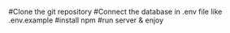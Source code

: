 #Clone the git repository
#Connect the database in .env file like .env.example
#install npm
#run server & enjoy